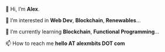 👋 Hi, I’m **Alex**.

👀 I’m interested in **Web Dev**, **Blockchain**, **Renewables**...

🌱 I’m currently learning **Blockchain**, **Functional Programming**...

📫 How to reach me **hello AT alexmbits DOT com**

<!---
alexmbits/alexmbits is a ✨ special ✨ repository because its `README.md` (this file) appears on your GitHub profile.
You can click the Preview link to take a look at your changes.
--->
